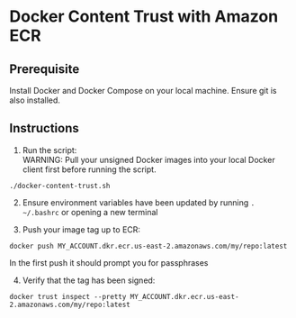 # Docker Content Trust with Amazon ECR

## Prerequisite
Install Docker and Docker Compose on your local machine. Ensure git is also installed.

## Instructions
1. Run the script:\
WARNING: Pull your unsigned Docker images into your local Docker client first before running the script. 
```
./docker-content-trust.sh
```

2. Ensure environment variables have been updated by running `. ~/.bashrc` or opening a new terminal

3. Push your image tag up to ECR:
```
docker push MY_ACCOUNT.dkr.ecr.us-east-2.amazonaws.com/my/repo:latest
```
In the first push it should prompt you for passphrases

4. Verify that the tag has been signed:
```
docker trust inspect --pretty MY_ACCOUNT.dkr.ecr.us-east-2.amazonaws.com/my/repo:latest
```


